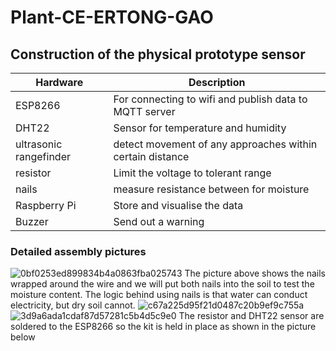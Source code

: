 # Plant-CE-ERTONG-GAO



## Construction of the physical prototype sensor

| Hardware | Description |
| --- | --- |
| ESP8266 | For connecting to wifi and publish data to MQTT server |
| DHT22 | Sensor for temperature and humidity |
| ultrasonic rangefinder | detect movement of any approaches within certain distance |
| resistor | Limit the voltage to tolerant range |
| nails | measure resistance between for moisture |
| Raspberry Pi | Store and visualise the data |
| Buzzer | Send out a warning |

### Detailed assembly pictures
![0bf0253ed899834b4a0863fba025743](https://github.com/youdianhaoxiao/Plant-CE-ERTONG-GAO/assets/146217421/9bc5b5bd-1f87-4d1b-a60e-48ea1bd62277)
The picture above shows the nails wrapped around the wire and we will put both nails into the soil to test the moisture content. The logic behind using nails is that water can conduct electricity, but dry soil cannot.
![c67a225d95f21d0487c20b9ef9c755a](https://github.com/youdianhaoxiao/Plant-CE-ERTONG-GAO/assets/146217421/d33fdc7d-7dcd-4b05-aa20-a7b36706f32d)
![3d9a6ada1cdaf87d57281c5b4d5c9e0](https://github.com/youdianhaoxiao/Plant-CE-ERTONG-GAO/assets/146217421/714d0538-0cbc-474e-8643-c5a14e5768a3)
The resistor and DHT22 sensor are soldered to the ESP8266 so the kit is held in place as shown in the picture below
